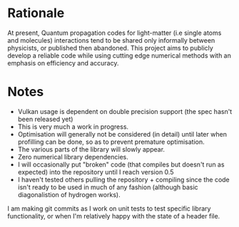 # Rationale #
At present, Quantum propagation codes for light-matter (i.e single atoms and molecules) interactions tend to be shared only informally between physicists, or published then abandoned. This project aims to publicly develop a reliable code while using cutting edge numerical methods with an emphasis on efficiency and accuracy.

# Notes #
* Vulkan usage is dependent on double precision support (the spec hasn't been released yet)
* This is very much a work in progress.
* Optimisation will generally not be considered (in detail) until later when profilling can be done, so as to prevent premature optimisation.
* The various parts of the library will slowly appear.
* Zero numerical library dependencies.
* I will occasionally put "broken" code (that compiles but doesn't run as expected) into the repository until I reach version 0.5
* I haven't tested others pulling the repository + compiling since the code isn't ready to be used in much of any fashion (although basic diagonalistion of hydrogen works).

I am making git commits as I work on unit tests to test specific library functionality, or when I'm relatively happy with the state of a header file.